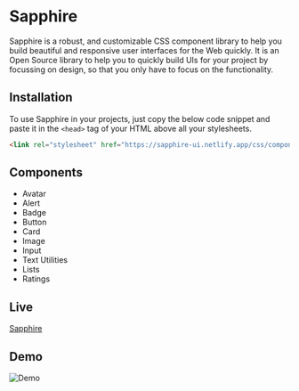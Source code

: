# Sapphire

Sapphire is a robust, and customizable CSS component library to help you build beautiful and responsive user interfaces for the Web quickly. It is an Open Source library to help you to quickly build UIs for your project by focussing on design, so that you only have to focus on the functionality.

## Installation

To use Sapphire in your projects, just copy the below code snippet and paste it in the `<head>` tag of your HTML above all your stylesheets.

```html
<link rel="stylesheet" href="https://sapphire-ui.netlify.app/css/components.css">
```

## Components

- Avatar
- Alert
- Badge
- Button
- Card
- Image
- Input
- Text Utilities
- Lists
- Ratings

## Live
[Sapphire](https://sapphire-ui.netlify.app/)

## Demo
![Demo](https://github.com/Devansu-Yadav/Sapphire/blob/embedBranch/assets/comp-lib-demo.gif)
